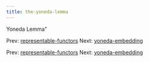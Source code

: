 ```yaml
---
title: the-yoneda-lemma
---
```


Yoneda Lemma"

Prev:
[representable-functors](representable-functors.md)
Next: [yoneda-embedding](yoneda-embedding.md)

Prev:
[representable-functors](representable-functors.md)
Next: [yoneda-embedding](yoneda-embedding.md)
